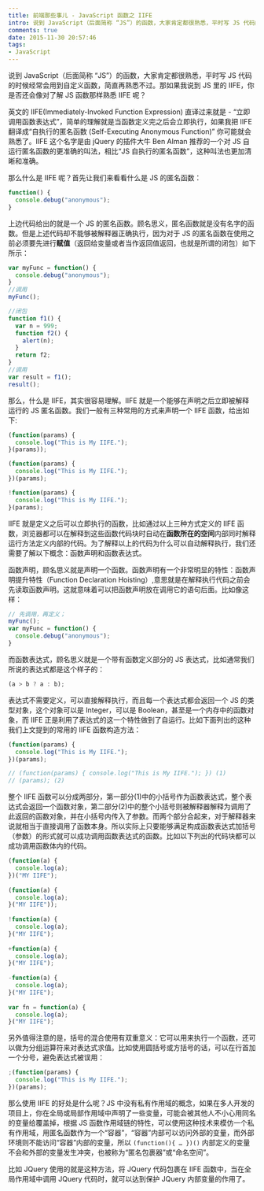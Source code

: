 ```yaml
---
title: 前端那些事儿 - JavaScript 函数之 IIFE
intro: 说到 JavaScript（后面简称 “JS”）的函数，大家肯定都很熟悉，平时写 JS 代码的时候经常会用到自定义函数，简直再熟悉不过。那如果我说到 JS 里的 IIFE，你是否还会像对了解 JS 函数那样熟悉 IIFE 呢？
comments: true
date: 2015-11-30 20:57:46
tags:
- JavaScript
---
```


说到 JavaScript（后面简称 “JS”）的函数，大家肯定都很熟悉，平时写 JS 代码的时候经常会用到自定义函数，简直再熟悉不过。那如果我说到 JS 里的 IIFE，你是否还会像对了解 JS 函数那样熟悉 IIFE 呢？

英文的 IIFE(Immediately-Invoked Function Expression) 直译过来就是 - “立即调用函数表达式”，简单的理解就是当函数定义完之后会立即执行，如果我把 IIFE 翻译成“自执行的匿名函数 (Self-Executing Anonymous Function)” 你可能就会熟悉了。IIFE 这个名字是由 jQuery 的插件大牛 Ben Alman 推荐的一个对 JS 自运行匿名函数的更准确的叫法，相比“JS 自执行的匿名函数”，这种叫法也更加清晰和准确。

那么什么是 IIFE 呢？首先让我们来看看什么是 JS 的匿名函数：

```javascript
function() {
  console.debug("anonymous");
}
```

上边代码给出的就是一个 JS 的匿名函数。顾名思义，匿名函数就是没有名字的函数。但是上述代码却不能够被解释器正确执行，因为对于 JS 的匿名函数在使用之前必须要先进行**赋值**（返回给变量或者当作返回值返回，也就是所谓的闭包）如下所示：

```javascript
var myFunc = function() {
  console.debug("anonymous");
}
//调用
myFunc();

//闭包
function f1() {
  var n = 999;
  function f2() {
    alert(n);
  }
  return f2;
}
//调用
var result = f1();
result();
```

那么，什么是 IIFE，其实很容易理解。IIFE 就是一个能够在声明之后立即被解释运行的 JS 匿名函数。我们一般有三种常用的方式来声明一个 IIFE 函数，给出如下:

```javascript
(function(params) {
  console.log("This is My IIFE.");
}(params));

(function(params) {
  console.log("This is My IIFE.");
})(params);

!function(params) {
  console.log("This is My IIFE.");
}(params);
```

IIFE 就是定义之后可以立即执行的函数，比如通过以上三种方式定义的 IIFE 函数，浏览器都可以在解释到这些函数代码块时自动在**函数所在的空间**内部同时解释运行方法定义内部的代码。为了解释以上的代码为什么可以自动解释执行，我们还需要了解以下概念：函数声明和函数表达式。

函数声明，顾名思义就是声明一个函数。函数声明有一个非常明显的特性：函数声明提升特性（Function Declaration Hoisting）,意思就是在解释执行代码之前会先读取函数声明。这就意味着可以把函数声明放在调用它的语句后面。比如像这样：

```javascript
// 先调用，再定义；
myFunc();
var myFunc = function() {
  console.debug("anonymous");
}
```

而函数表达式，顾名思义就是一个带有函数定义部分的 JS 表达式，比如通常我们所说的表达式都是这个样子的：

```javascript
(a > b ? a : b);
```

表达式不需要定义，可以直接解释执行，而且每一个表达式都会返回一个 JS 的类型对象，这个对象可以是 Integer，可以是 Boolean，甚至是一个内存中的函数对象，而 IIFE 正是利用了表达式的这一个特性做到了自运行。比如下面列出的这种我们上文提到的常用的 IIFE 函数构造方法：
```javascript
(function(params) {
  console.log("This is My IIFE.");
})(params);

// (function(params) { console.log("This is My IIFE."); }) (1)
// (params); (2)
```

整个 IIFE 函数可以分成两部分，第一部分(1)中的小括号作为函数表达式，整个表达式会返回一个函数对象，第二部分(2)中的整个小括号则被解释器解释为调用了此返回的函数对象，并在小括号内传入了参数。而两个部分合起来，对于解释器来说就相当于直接调用了函数本身。所以实际上只要能够满足构成函数表达式加括号（参数）的形式就可以成功调用函数表达式的函数。比如以下列出的代码块都可以成功调用函数体内的代码。

```javascript
(function(a) {
  console.log(a);   
})("MY IIFE");
  
(function(a) {
  console.log(a);  
}("MY IIFE"));
  
!function(a) {
  console.log(a);  
}("MY IIFE");
  
+function(a) {
  console.log(a);   
}("MY IIFE");
  
-function(a) {
  console.log(a);   
}("MY IIFE");
  
var fn = function(a) {
  console.log(a);  
}("MY IIFE");
```

另外值得注意的是，括号的混合使用有双重意义：它可以用来执行一个函数，还可以做为分组运算符来对表达式求值。比如使用圆括号或方括号的话，可以在行首加一个分号，避免表达式被误用：

```javascript
;(function(params) {
  console.log("This is My IIFE.");
})(params);
```

那么使用 IIFE 的好处是什么呢？JS 中没有私有作用域的概念，如果在多人开发的项目上，你在全局或局部作用域中声明了一些变量，可能会被其他人不小心用同名的变量给覆盖掉，根据 JS 函数作用域链的特性，可以使用这种技术来模仿一个私有作用域，用匿名函数作为一个“容器”，“容器”内部可以访问外部的变量，而外部环境则不能访问“容器”内部的变量，所以 `(function(){ … })()` 内部定义的变量不会和外部的变量发生冲突，也被称为“匿名包裹器”或“命名空间”。

比如 JQuery 使用的就是这种方法，将 JQuery 代码包裹在 IIFE 函数中，当在全局作用域中调用 JQuery 代码时，就可以达到保护 JQuery 内部变量的作用了。